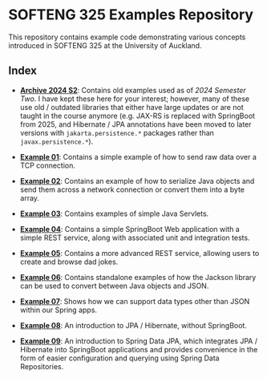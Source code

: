 # SOFTENG 325 Examples Repository

This repository contains example code demonstrating various concepts introduced in SOFTENG 325 at the University of
Auckland.

## Index

- **[Archive 2024 S2](./archive-2024-s2/)**: Contains old examples used as of _2024 Semester Two_. I have kept these here for your interest; however, many of these use old / outdated libraries that either have large updates or are not taught in the course anymore (e.g. JAX-RS is replaced with SpringBoot from 2025, and Hibernate / JPA annotations have been moved to later versions with `jakarta.persistence.*` packages rather than `javax.persistence.*`).

- **[Example 01](./example-01-tcp)**: Contains a simple example of how to send raw data over a TCP connection.

- **[Example 02](./example-02-java-serialization)**: Contains an example of how to serialize Java objects and send them across a network connection or convert them into a byte array.

- **[Example 03](./example-03-servlets)**: Contains examples of simple Java Servlets.

- **[Example 04](./example-04-springboot)**: Contains a simple SpringBoot Web application with a simple REST service, along with associated unit and integration tests.

- **[Example 05](./example-05-dad-jokes)**: Contains a more advanced REST service, allowing users to create and browse dad jokes.

- **[Example 06](./example-06-json-with-jackson)**: Contains standalone examples of how the Jackson library can be used to convert between Java objects and JSON.

- **[Example 07](./example-07-springboot-other-data-types)**: Shows how we can support data types other than JSON within our Spring apps.

- **[Example 08](./example-08-jpa-intro)**: An introduction to JPA / Hibernate, without SpringBoot.

- **[Example 09](./example-09-jpa-springboot)**: An introduction to Spring Data JPA, which integrates JPA / Hibernate into SpringBoot applications and provides convenience in the form of easier configuration and querying using Spring Data Repositories.
